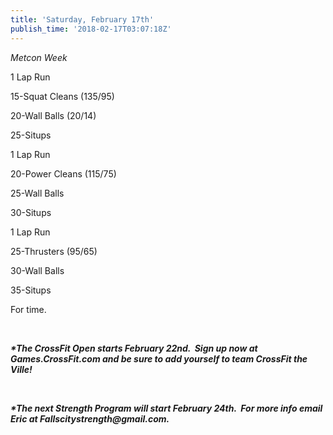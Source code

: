 ```yaml
---
title: 'Saturday, February 17th'
publish_time: '2018-02-17T03:07:18Z'
---
```


*Metcon Week*

1 Lap Run

15-Squat Cleans (135/95)

20-Wall Balls (20/14)

25-Situps

1 Lap Run

20-Power Cleans (115/75)

25-Wall Balls

30-Situps

1 Lap Run

25-Thrusters (95/65)

30-Wall Balls

35-Situps

For time.

 

***\*The CrossFit Open starts February 22nd.  Sign up now at
Games.CrossFit.com and be sure to add yourself to team CrossFit the
Ville!***

 

***\*The next Strength Program will start February 24th.  For more info
email Eric at Fallscitystrength\@gmail.com.***
